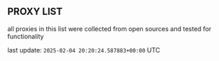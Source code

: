 ## PROXY LIST

all proxies in this list were collected from open sources and tested for functionality

last update: `2025-02-04 20:20:24.587883+00:00` UTC